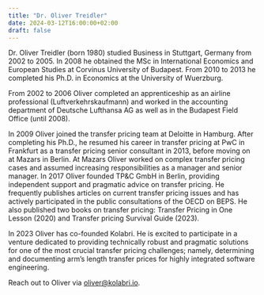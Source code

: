 ```yaml
---
title: "Dr. Oliver Treidler"
date: 2024-03-12T16:00:00+02:00
draft: false
---
```


Dr. Oliver Treidler (born 1980) studied Business in Stuttgart, Germany from 2002 to 2005. In 2008 he obtained the MSc in International Economics and European Studies at Corvinus University of Budapest. From 2010 to 2013 he completed his Ph.D. in Economics at the University of Wuerzburg.
 
From 2002 to 2006 Oliver completed an apprenticeship as an airline professional (Luftverkehrskaufmann) and worked in the accounting department of Deutsche Lufthansa AG as well as in the Budapest Field Office (until 2008).
 
In 2009 Oliver joined the transfer pricing team at Deloitte in Hamburg. After completing his Ph.D., he resumed his career in transfer pricing at PwC in Frankfurt as a transfer pricing senior consultant in 2013, before moving on at Mazars in Berlin. At Mazars Oliver worked on complex transfer pricing cases and assumed increasing responsibilities as a manager and senior manager. In 2017 Oliver founded TP&C GmbH in Berlin, providing independent support and pragmatic advice on transfer pricing. He frequently publishes articles on current transfer pricing issues and has actively participated in the public consultations of the OECD on BEPS. He also published two books on transfer pricing: Transfer Pricing in One Lesson (2020) and Transfer pricing Survival Guide (2023).
 
In 2023 Oliver has co-founded Kolabri. He is excited to participate in a venture dedicated to providing technically robust and pragmatic solutions for one of the most crucial transfer pricing challenges; namely, determining and documenting arm’s length transfer prices for highly integrated software engineering.   

Reach out to Oliver via <a href="mailto:oliver@kolabri.io">oliver@kolabri.io</a>.
